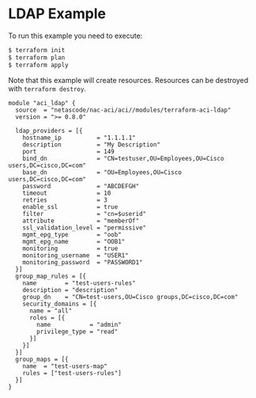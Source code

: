<!-- BEGIN_TF_DOCS -->
# LDAP Example

To run this example you need to execute:

```bash
$ terraform init
$ terraform plan
$ terraform apply
```

Note that this example will create resources. Resources can be destroyed with `terraform destroy`.

```hcl
module "aci_ldap" {
  source  = "netascode/nac-aci/aci//modules/terraform-aci-ldap"
  version = ">= 0.8.0"

  ldap_providers = [{
    hostname_ip          = "1.1.1.1"
    description          = "My Description"
    port                 = 149
    bind_dn              = "CN=testuser,OU=Employees,OU=Cisco users,DC=cisco,DC=com"
    base_dn              = "OU=Employees,OU=Cisco users,DC=cisco,DC=com"
    password             = "ABCDEFGH"
    timeout              = 10
    retries              = 3
    enable_ssl           = true
    filter               = "cn=$userid"
    attribute            = "memberOf"
    ssl_validation_level = "permissive"
    mgmt_epg_type        = "oob"
    mgmt_epg_name        = "OOB1"
    monitoring           = true
    monitoring_username  = "USER1"
    monitoring_password  = "PASSWORD1"
  }]
  group_map_rules = [{
    name        = "test-users-rules"
    description = "description"
    group_dn    = "CN=test-users,OU=Cisco groups,DC=cisco,DC=com"
    security_domains = [{
      name = "all"
      roles = [{
        name           = "admin"
        privilege_type = "read"
      }]
    }]
  }]
  group_maps = [{
    name  = "test-users-map"
    rules = ["test-users-rules"]
  }]
}
```
<!-- END_TF_DOCS -->